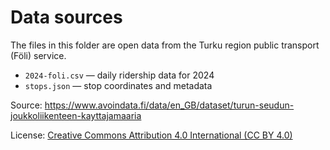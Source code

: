 # Data sources

The files in this folder are open data from the Turku region public transport (Föli) service.

- `2024-foli.csv` — daily ridership data for 2024  
- `stops.json` — stop coordinates and metadata

Source: https://www.avoindata.fi/data/en_GB/dataset/turun-seudun-joukkoliikenteen-kayttajamaaria

License: [Creative Commons Attribution 4.0 International (CC BY 4.0)](https://creativecommons.org/licenses/by/4.0/) 